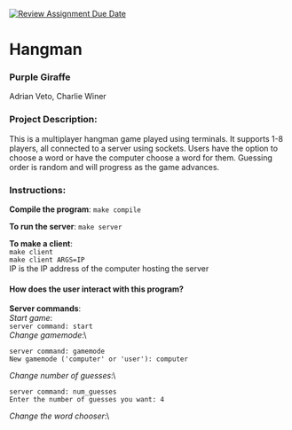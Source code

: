[![Review Assignment Due Date](https://classroom.github.com/assets/deadline-readme-button-24ddc0f5d75046c5622901739e7c5dd533143b0c8e959d652212380cedb1ea36.svg)](https://classroom.github.com/a/SQs7pKlr)
# Hangman

### Purple Giraffe

Adrian Veto, Charlie Winer
       
### Project Description:

This is a multiplayer hangman game played using terminals. It supports 1-8 players, all connected to a server using sockets. Users have the option to choose a word or have the computer choose a word for them. Guessing order is random and will progress as the game advances.
  
### Instructions:
**Compile the program**:
`make compile`

**To run the server**:
`make server`

**To make a client**:\
`make client`\
`make client ARGS=IP`\
IP is the IP address of the computer hosting the server

#### How does the user interact with this program?
**Server commands**:\
*Start game*:\
`server command: start`\
*Change gamemode*:\
```
server command: gamemode
New gamemode ('computer' or 'user'): computer
```
*Change number of guesses*:\
```
server command: num_guesses
Enter the number of guesses you want: 4
```
*Change the word chooser*:\
